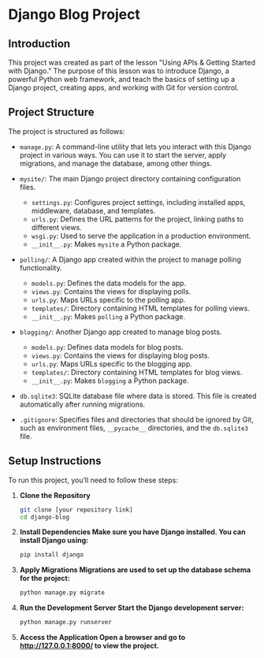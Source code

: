 # Django Blog Project

## Introduction
This project was created as part of the lesson "Using APIs & Getting Started with Django." The purpose of this lesson was to introduce Django, a powerful Python web framework, and teach the basics of setting up a Django project, creating apps, and working with Git for version control.

## Project Structure
The project is structured as follows:

- `manage.py`: A command-line utility that lets you interact with this Django project in various ways. You can use it to start the server, apply migrations, and manage the database, among other things.

- `mysite/`: The main Django project directory containing configuration files.
  - `settings.py`: Configures project settings, including installed apps, middleware, database, and templates.
  - `urls.py`: Defines the URL patterns for the project, linking paths to different views.
  - `wsgi.py`: Used to serve the application in a production environment.
  - `__init__.py`: Makes `mysite` a Python package.

- `polling/`: A Django app created within the project to manage polling functionality.
  - `models.py`: Defines the data models for the app.
  - `views.py`: Contains the views for displaying polls.
  - `urls.py`: Maps URLs specific to the polling app.
  - `templates/`: Directory containing HTML templates for polling views.
  - `__init__.py`: Makes `polling` a Python package.

- `blogging/`: Another Django app created to manage blog posts.
  - `models.py`: Defines data models for blog posts.
  - `views.py`: Contains the views for displaying blog posts.
  - `urls.py`: Maps URLs specific to the blogging app.
  - `templates/`: Directory containing HTML templates for blog views.
  - `__init__.py`: Makes `blogging` a Python package.

- `db.sqlite3`: SQLite database file where data is stored. This file is created automatically after running migrations.

- `.gitignore`: Specifies files and directories that should be ignored by Git, such as environment files, `__pycache__` directories, and the `db.sqlite3` file.

## Setup Instructions
To run this project, you’ll need to follow these steps:

1. **Clone the Repository**
   ```bash
   git clone [your repository link]
   cd django-blog

2. **Install Dependencies Make sure you have Django installed. You can install Django using:**
   ```bash
   pip install django

3. **Apply Migrations Migrations are used to set up the database schema for the project:**
   ```bash
   python manage.py migrate

4. **Run the Development Server Start the Django development server:**
   ```bash
   python manage.py runserver

5. **Access the Application Open a browser and go to http://127.0.0.1:8000/ to view the project.**
